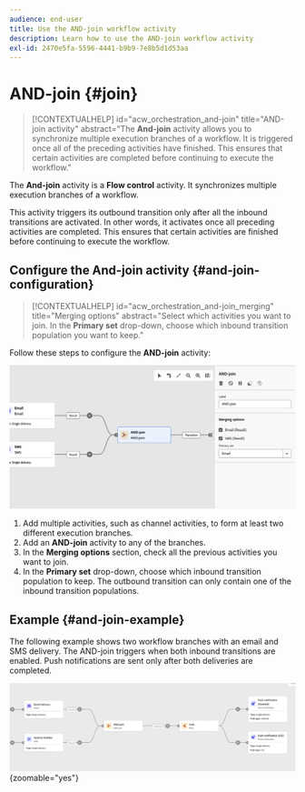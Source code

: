 ```yaml
---
audience: end-user
title: Use the AND-join workflow activity
description: Learn how to use the AND-join workflow activity
exl-id: 2470e5fa-5596-4441-b9b9-7e8b5d1d53aa
---
```

# AND-join {#join}

>[!CONTEXTUALHELP]
>id="acw_orchestration_and-join"
>title="AND-join activity"
>abstract="The **And-join** activity allows you to synchronize multiple execution branches of a workflow. It is triggered once all of the preceding activities have finished. This ensures that certain activities are completed before continuing to execute the workflow."

The **And-join** activity is a **Flow control** activity. It synchronizes multiple execution branches of a workflow.

This activity triggers its outbound transition only after all the inbound transitions are activated. In other words, it activates once all preceding activities are completed. This ensures that certain activities are finished before continuing to execute the workflow.

## Configure the And-join activity {#and-join-configuration}

>[!CONTEXTUALHELP]
>id="acw_orchestration_and-join_merging"
>title="Merging options"
>abstract="Select which activities you want to join. In the **Primary set** drop-down, choose which inbound transition population you want to keep."

Follow these steps to configure the **AND-join** activity:

![Screenshot showing the configuration interface for the AND-join activity.](../assets/workflow-andjoin.png)

1. Add multiple activities, such as channel activities, to form at least two different execution branches.
1. Add an **AND-join** activity to any of the branches.
1. In the **Merging options** section, check all the previous activities you want to join.
1. In the **Primary set** drop-down, choose which inbound transition population to keep. The outbound transition can only contain one of the inbound transition populations.

## Example {#and-join-example}

The following example shows two workflow branches with an email and SMS delivery. The AND-join triggers when both inbound transitions are enabled. Push notifications are sent only after both deliveries are completed.

![Example of a workflow with two branches, showing email and SMS delivery followed by push notifications.](../assets/workflow-andjoin-example.png){zoomable="yes"} 